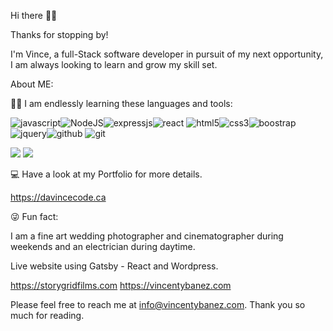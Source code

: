 Hi there 🙈🙉



Thanks for stopping by!

I'm Vince, a full-Stack software developer in pursuit of my next opportunity, I am always looking to learn and grow my skill set. 



About ME:


🧑‍💻 I am endlessly learning these languages and tools:

![javascript](https://bit.ly/32THR1f)![NodeJS](https://bit.ly/3ztcHtB)![expressjs](https://bit.ly/3n0QrSL)![react](https://bit.ly/3t3tP7Y)
![html5](https://bit.ly/3pV7WWr)![css3](https://bit.ly/3eRluMj)![boostrap](https://bit.ly/3njK90X)![jquery](https://bit.ly/3HDvkha)![github](https://bit.ly/3pTTUUX)
![git](https://bit.ly/3eOyPFn)

![](https://img.shields.io/badge/Github-davincecode-181717?style=for-the-badge&logo=github)
![](https://img.shields.io/badge/React-davincecode-181717?style=for-the-badge&logo=react)


💻 Have a look at my Portfolio for more details.

https://davincecode.ca



😜 Fun fact:


I am a fine art wedding photographer and cinematographer during weekends and an electrician during daytime.


Live website using Gatsby - React and Wordpress.

https://storygridfilms.com
https://vincentybanez.com



Please feel free to reach me at info@vincentybanez.com. Thank you so much for reading. 
